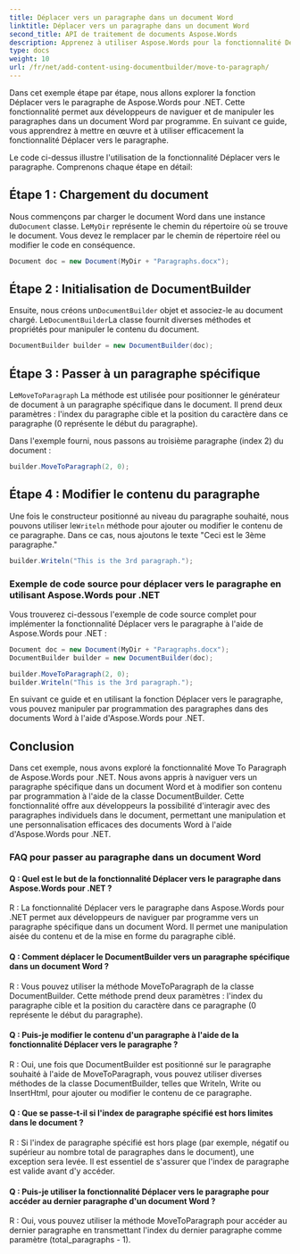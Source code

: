 ```yaml
---
title: Déplacer vers un paragraphe dans un document Word
linktitle: Déplacer vers un paragraphe dans un document Word
second_title: API de traitement de documents Aspose.Words
description: Apprenez à utiliser Aspose.Words pour la fonctionnalité Déplacer vers le paragraphe de .NET pour parcourir et manipuler les paragraphes dans les documents Word par programmation.
type: docs
weight: 10
url: /fr/net/add-content-using-documentbuilder/move-to-paragraph/
---
```

Dans cet exemple étape par étape, nous allons explorer la fonction Déplacer vers le paragraphe de Aspose.Words pour .NET. Cette fonctionnalité permet aux développeurs de naviguer et de manipuler les paragraphes dans un document Word par programme. En suivant ce guide, vous apprendrez à mettre en œuvre et à utiliser efficacement la fonctionnalité Déplacer vers le paragraphe.

Le code ci-dessus illustre l'utilisation de la fonctionnalité Déplacer vers le paragraphe. Comprenons chaque étape en détail:

## Étape 1 : Chargement du document

 Nous commençons par charger le document Word dans une instance du`Document` classe. Le`MyDir` représente le chemin du répertoire où se trouve le document. Vous devez le remplacer par le chemin de répertoire réel ou modifier le code en conséquence.

```csharp
Document doc = new Document(MyDir + "Paragraphs.docx");
```

## Étape 2 : Initialisation de DocumentBuilder

 Ensuite, nous créons un`DocumentBuilder` objet et associez-le au document chargé. Le`DocumentBuilder`La classe fournit diverses méthodes et propriétés pour manipuler le contenu du document.

```csharp
DocumentBuilder builder = new DocumentBuilder(doc);
```

## Étape 3 : Passer à un paragraphe spécifique

 Le`MoveToParagraph` La méthode est utilisée pour positionner le générateur de document à un paragraphe spécifique dans le document. Il prend deux paramètres : l'index du paragraphe cible et la position du caractère dans ce paragraphe (0 représente le début du paragraphe).

Dans l'exemple fourni, nous passons au troisième paragraphe (index 2) du document :

```csharp
builder.MoveToParagraph(2, 0);
```

## Étape 4 : Modifier le contenu du paragraphe

 Une fois le constructeur positionné au niveau du paragraphe souhaité, nous pouvons utiliser le`Writeln` méthode pour ajouter ou modifier le contenu de ce paragraphe. Dans ce cas, nous ajoutons le texte "Ceci est le 3ème paragraphe."

```csharp
builder.Writeln("This is the 3rd paragraph.");
```

### Exemple de code source pour déplacer vers le paragraphe en utilisant Aspose.Words pour .NET

Vous trouverez ci-dessous l'exemple de code source complet pour implémenter la fonctionnalité Déplacer vers le paragraphe à l'aide de Aspose.Words pour .NET :

```csharp
Document doc = new Document(MyDir + "Paragraphs.docx");
DocumentBuilder builder = new DocumentBuilder(doc);

builder.MoveToParagraph(2, 0);
builder.Writeln("This is the 3rd paragraph.");
```

En suivant ce guide et en utilisant la fonction Déplacer vers le paragraphe, vous pouvez manipuler par programmation des paragraphes dans des documents Word à l'aide d'Aspose.Words pour .NET.


## Conclusion

Dans cet exemple, nous avons exploré la fonctionnalité Move To Paragraph de Aspose.Words pour .NET. Nous avons appris à naviguer vers un paragraphe spécifique dans un document Word et à modifier son contenu par programmation à l'aide de la classe DocumentBuilder. Cette fonctionnalité offre aux développeurs la possibilité d'interagir avec des paragraphes individuels dans le document, permettant une manipulation et une personnalisation efficaces des documents Word à l'aide d'Aspose.Words pour .NET.

### FAQ pour passer au paragraphe dans un document Word

#### Q : Quel est le but de la fonctionnalité Déplacer vers le paragraphe dans Aspose.Words pour .NET ?

R : La fonctionnalité Déplacer vers le paragraphe dans Aspose.Words pour .NET permet aux développeurs de naviguer par programme vers un paragraphe spécifique dans un document Word. Il permet une manipulation aisée du contenu et de la mise en forme du paragraphe ciblé.

#### Q : Comment déplacer le DocumentBuilder vers un paragraphe spécifique dans un document Word ?

R : Vous pouvez utiliser la méthode MoveToParagraph de la classe DocumentBuilder. Cette méthode prend deux paramètres : l'index du paragraphe cible et la position du caractère dans ce paragraphe (0 représente le début du paragraphe).

#### Q : Puis-je modifier le contenu d'un paragraphe à l'aide de la fonctionnalité Déplacer vers le paragraphe ?

R : Oui, une fois que DocumentBuilder est positionné sur le paragraphe souhaité à l'aide de MoveToParagraph, vous pouvez utiliser diverses méthodes de la classe DocumentBuilder, telles que Writeln, Write ou InsertHtml, pour ajouter ou modifier le contenu de ce paragraphe.

#### Q : Que se passe-t-il si l'index de paragraphe spécifié est hors limites dans le document ?

R : Si l'index de paragraphe spécifié est hors plage (par exemple, négatif ou supérieur au nombre total de paragraphes dans le document), une exception sera levée. Il est essentiel de s'assurer que l'index de paragraphe est valide avant d'y accéder.

#### Q : Puis-je utiliser la fonctionnalité Déplacer vers le paragraphe pour accéder au dernier paragraphe d'un document Word ?

R : Oui, vous pouvez utiliser la méthode MoveToParagraph pour accéder au dernier paragraphe en transmettant l'index du dernier paragraphe comme paramètre (total_paragraphs - 1).